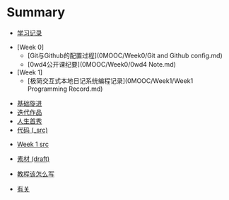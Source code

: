 # Summary
- [学习记录](0MOOC/README.md)
 + [Week 0]
   * [Git与Github的配置过程](0MOOC/Week0/Git and Github config.md)
   * [0wd4公开课纪要](0MOOC/Week0/0wd4 Note.md)
 + [Week 1]
   * [极简交互式本地日记系统编程记录](0MOOC/Week1/Week1 Programming Record.md)
- [基础旋进](1sTry/README.md)
- [迭代作品](2nDev/README.md)
- [人生首秀](3rDemo/README.md)
- [代码 (_src)](_src/README.md)
 + [Week 1 src](_src/om2py0w/0wex1/README.md)
- [素材 (draft)](draft/README.md)
 + [教程该怎么写](draft/how2tutorial.md)
- [有关](ABOUT.md)
